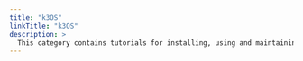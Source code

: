 ```yaml
---
title: "k3OS"
linkTitle: "k3OS"
description: >
  This category contains tutorials for installing, using and maintaining k3OS 
---
```

